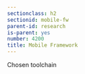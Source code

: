 ```yaml
---
sectionclass: h2
sectionid: mobile-fw
parent-id: research
is-parent: yes
number: 4200
title: Mobile Framework
---
```

Chosen toolchain